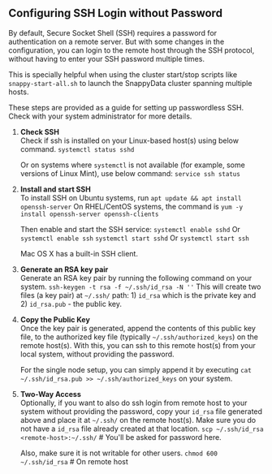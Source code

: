 <a id="ssh"></a>
## Configuring SSH Login without Password

By default, Secure Socket Shell (SSH) requires a password for authentication on a remote server.
But with some changes in the configuration, you can login to the remote host through the SSH protocol, without having to enter your SSH password multiple times.

This is specially helpful when using the cluster start/stop scripts like `snappy-start-all.sh` to launch the SnappyData cluster spanning multiple hosts.

These steps are provided as a guide for setting up passwordless SSH. Check with your system administrator for more details.

1. **Check SSH** <br>
    Check if ssh is installed on your Linux-based host(s) using below command.
        `systemctl status sshd`

    Or on systems where `systemctl` is not available (for example, some versions of Linux Mint), use below command:
        `service ssh status`

2. **Install and start SSH** <br>
	To install SSH on Ubuntu systems, run `apt update && apt install openssh-server`
    On RHEL/CentOS systems, the command is `yum -y install openssh-server openssh-clients`

    Then enable and start the SSH service:
        `systemctl enable sshd` Or `systemctl enable ssh`
        `systemctl start sshd` Or `systemctl start ssh`

    Mac OS X has a built-in SSH client.

3. **Generate an RSA key pair**<br>
    Generate an RSA key pair by running the following command on your system.
        `ssh-keygen -t rsa -f ~/.ssh/id_rsa -N ''`
    This will create two files (a key pair) at `~/.ssh/` path: 1) `id_rsa` which is the private key and 2) `id_rsa.pub` - the public key.

4.  **Copy the Public Key**<br>
    Once the key pair is generated, append the contents of this public key file, to the authorized key file (typically `~/.ssh/authorized_keys`) on the remote host(s).
    With this, you can ssh to this remote host(s) from your local system, without providing the password.

    For the single node setup, you can simply append it by executing `cat ~/.ssh/id_rsa.pub >> ~/.ssh/authorized_keys` on your system.

5. **Two-Way Access**<br>
    Optionally, if you want to also do ssh login from remote host to your system without providing the password, copy your `id_rsa` file generated above and place it at `~/.ssh/` on the remote host(s).
    Make sure you do not have a `id_rsa` file already created at that location.
        `scp ~/.ssh/id_rsa <remote-host>:~/.ssh/`    # You'll be asked for password here.

    Also, make sure it is not writable for other users.
        `chmod 600 ~/.ssh/id_rsa`    # On remote host
